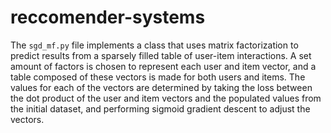 # reccomender-systems

The `sgd_mf.py` file implements a class that uses matrix factorization to predict results from a sparsely filled table of user-item interactions. A set amount of factors is chosen to represent each user and item vector, and a table composed of these vectors is made for both users and items. The values for each of the vectors are determined by taking the loss between the dot product of the user and item vectors and the populated values from the initial dataset, and performing sigmoid gradient descent to adjust the vectors.
